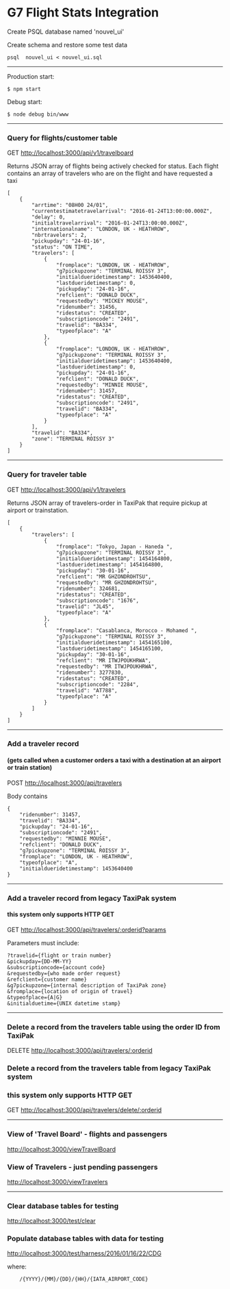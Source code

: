# G7 Flight Stats Integration

Create PSQL database named 'nouvel_ui'

Create schema and restore some test data
```
psql  nouvel_ui < nouvel_ui.sql
```
---
Production start:
```
$ npm start
```
Debug start:
```
$ node debug bin/www
```
---
###  Query for flights/customer table
GET
[http://localhost:3000/api/v1/travelboard](http://localhost:3000/api/v1/travelboard)

Returns JSON array of flights being actively checked for status. Each flight contains an array of 
travelers who are on the flight and have requested a taxi
```
[
    {
        "arrtime": "08H00 24/01",
        "currentestimatetravelarrival": "2016-01-24T13:00:00.000Z",
        "delay": 0,
        "initialtravelarrival": "2016-01-24T13:00:00.000Z",
        "internationalname": "LONDON, UK - HEATHROW",
        "nbrtravelers": 2,
        "pickupday": "24-01-16",
        "status": "ON TIME",
        "travelers": [
            {
                "fromplace": "LONDON, UK - HEATHROW",
                "g7pickupzone": "TERMINAL ROISSY 3",
                "initialdueridetimestamp": 1453640400,
                "lastdueridetimestamp": 0,
                "pickupday": "24-01-16",
                "refclient": "DONALD DUCK",
                "requestedby": "MICKEY MOUSE",
                "ridenumber": 31456,
                "ridestatus": "CREATED",
                "subscriptioncode": "2491",
                "travelid": "BA334",
                "typeofplace": "A"
            },
            {
                "fromplace": "LONDON, UK - HEATHROW",
                "g7pickupzone": "TERMINAL ROISSY 3",
                "initialdueridetimestamp": 1453640400,
                "lastdueridetimestamp": 0,
                "pickupday": "24-01-16",
                "refclient": "DONALD DUCK",
                "requestedby": "MINNIE MOUSE",
                "ridenumber": 31457,
                "ridestatus": "CREATED",
                "subscriptioncode": "2491",
                "travelid": "BA334",
                "typeofplace": "A"
            }
        ],
        "travelid": "BA334",
        "zone": "TERMINAL ROISSY 3"
    }
]
```
---
###  Query for traveler table
GET
[http://localhost:3000/api/v1/travelers](http://localhost:3000/api/v1/travelers)

Returns JSON array of travelers-order in TaxiPak that require pickup at airport or trainstation. 
```
[
    {
        "travelers": [
            {
                "fromplace": "Tokyo, Japan - Haneda ",
                "g7pickupzone": "TERMINAL ROISSY 3",
                "initialdueridetimestamp": 1454164800,
                "lastdueridetimestamp": 1454164800,
                "pickupday": "30-01-16",
                "refclient": "MR GHZONDROHTSU",
                "requestedby": "MR GHZONDROHTSU",
                "ridenumber": 324681,
                "ridestatus": "CREATED",
                "subscriptioncode": "1676",
                "travelid": "JL45",
                "typeofplace": "A"
            },
            {
                "fromplace": "Casablanca, Morocco - Mohamed ",
                "g7pickupzone": "TERMINAL ROISSY 3",
                "initialdueridetimestamp": 1454165100,
                "lastdueridetimestamp": 1454165100,
                "pickupday": "30-01-16",
                "refclient": "MR ITWJPOUKHRWA",
                "requestedby": "MR ITWJPOUKHRWA",
                "ridenumber": 3277830,
                "ridestatus": "CREATED",
                "subscriptioncode": "2284",
                "travelid": "AT788",
                "typeofplace": "A"
            }
        ]
    }
]
```
---
### Add a traveler record 
#### (gets called when a customer orders a taxi with a destination at an airport or train station)
POST
[http://localhost:3000/api/travelers](http://localhost:3000/api/travelers)

Body contains
```
{
    "ridenumber": 31457,
    "travelid": "BA334",
    "pickupday": "24-01-16",
    "subscriptioncode": "2491",
    "requestedby": "MINNIE MOUSE",
    "refclient": "DONALD DUCK",
    "g7pickupzone": "TERMINAL ROISSY 3",
    "fromplace": "LONDON, UK - HEATHROW",
    "typeofplace": "A",
    "initialdueridetimestamp": 1453640400
}
```

---
### Add a traveler record from legacy TaxiPak system
#### this system only supports HTTP GET
GET
[http://localhost:3000/api/travelers/:orderid?params](http://localhost:3000/api/travelers/:orderid?params)

Parameters must include:
```
?travelid={flight or train number}
&pickupday={DD-MM-YY}
&subscriptioncode={account code}
&requestedby={who made order request}
&refclient={customer name}
&g7pickupzone={internal description of TaxiPak zone}
&fromplace={location of origin of travel}
&typeofplace={A|G}
&initialduetime={UNIX datetime stamp}
```

---
### Delete a record from the travelers table using the order ID from TaxiPak
DELETE
[http://localhost:3000/api/travelers/:orderid](http://localhost:3000/api/travelers/:orderid)

### Delete a record from the travelers table from legacy TaxiPak system
### this system only supports HTTP GET
GET
[http://localhost:3000/api/travelers/delete/:orderid](http://localhost:3000/api/travelers/delete/:orderid)

---
### View of 'Travel Board' - flights and passengers

[http://localhost:3000/viewTravelBoard](http://localhost:3000/viewTravelBoard)

### View of Travelers - just pending passengers
[http://localhost:3000/viewTravelers](http://localhost:3000/viewTravelers)

---
### Clear database tables for testing
[http://localhost:3000/test/clear](http://localhost:3000/test/clear)

### Populate database tables with data for testing 
[http://localhost:3000/test/harness/2016/01/16/22/CDG](http://localhost:3000/test/harness/2016/01/16/22/CDG)

where: 
```
    /{YYYY}/{MM}/{DD}/{HH}/{IATA_AIRPORT_CODE}  
 ```
